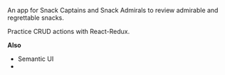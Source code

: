 An app for Snack Captains and Snack Admirals to review admirable and regrettable snacks.

Practice CRUD actions with React-Redux.

**Also**
  - Semantic UI
  -

